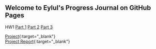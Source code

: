 ## Welcome to Eylul's Progress Journal on GitHub Pages

HW1
[Part 1](/hw1_part1_usd.html)
[Part 2](/hw1_part2_messages.html)
[Part 3](/hw1_part3_electricity.html) <br>


[Project](/Project.html){:target="_blank"} <br>
[Project Report](/Project-Report.pdf){:target="_blank"}




<!-- [My Github Page](https://bu-ie-360.github.io/spring24-eylulranasarac/) -->

